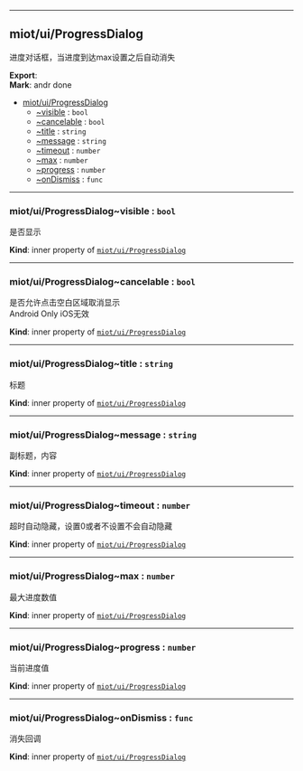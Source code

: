 <a name="module_miot/ui/ProgressDialog"></a>

---

## miot/ui/ProgressDialog
进度对话框，当进度到达max设置之后自动消失

**Export**:   
**Mark**: andr done  

* [miot/ui/ProgressDialog](#module_miot/ui/ProgressDialog)
    * [~visible](#module_miot/ui/ProgressDialog..visible) : <code>bool</code>
    * [~cancelable](#module_miot/ui/ProgressDialog..cancelable) : <code>bool</code>
    * [~title](#module_miot/ui/ProgressDialog..title) : <code>string</code>
    * [~message](#module_miot/ui/ProgressDialog..message) : <code>string</code>
    * [~timeout](#module_miot/ui/ProgressDialog..timeout) : <code>number</code>
    * [~max](#module_miot/ui/ProgressDialog..max) : <code>number</code>
    * [~progress](#module_miot/ui/ProgressDialog..progress) : <code>number</code>
    * [~onDismiss](#module_miot/ui/ProgressDialog..onDismiss) : <code>func</code>

<a name="module_miot/ui/ProgressDialog..visible"></a>

---

### miot/ui/ProgressDialog~visible : <code>bool</code>
是否显示

**Kind**: inner property of [<code>miot/ui/ProgressDialog</code>](#module_miot/ui/ProgressDialog)  
<a name="module_miot/ui/ProgressDialog..cancelable"></a>

---

### miot/ui/ProgressDialog~cancelable : <code>bool</code>
是否允许点击空白区域取消显示   
Android Only iOS无效

**Kind**: inner property of [<code>miot/ui/ProgressDialog</code>](#module_miot/ui/ProgressDialog)  
<a name="module_miot/ui/ProgressDialog..title"></a>

---

### miot/ui/ProgressDialog~title : <code>string</code>
标题

**Kind**: inner property of [<code>miot/ui/ProgressDialog</code>](#module_miot/ui/ProgressDialog)  
<a name="module_miot/ui/ProgressDialog..message"></a>

---

### miot/ui/ProgressDialog~message : <code>string</code>
副标题，内容

**Kind**: inner property of [<code>miot/ui/ProgressDialog</code>](#module_miot/ui/ProgressDialog)  
<a name="module_miot/ui/ProgressDialog..timeout"></a>

---

### miot/ui/ProgressDialog~timeout : <code>number</code>
超时自动隐藏，设置0或者不设置不会自动隐藏

**Kind**: inner property of [<code>miot/ui/ProgressDialog</code>](#module_miot/ui/ProgressDialog)  
<a name="module_miot/ui/ProgressDialog..max"></a>

---

### miot/ui/ProgressDialog~max : <code>number</code>
最大进度数值

**Kind**: inner property of [<code>miot/ui/ProgressDialog</code>](#module_miot/ui/ProgressDialog)  
<a name="module_miot/ui/ProgressDialog..progress"></a>

---

### miot/ui/ProgressDialog~progress : <code>number</code>
当前进度值

**Kind**: inner property of [<code>miot/ui/ProgressDialog</code>](#module_miot/ui/ProgressDialog)  
<a name="module_miot/ui/ProgressDialog..onDismiss"></a>

---

### miot/ui/ProgressDialog~onDismiss : <code>func</code>
消失回调

**Kind**: inner property of [<code>miot/ui/ProgressDialog</code>](#module_miot/ui/ProgressDialog)  

